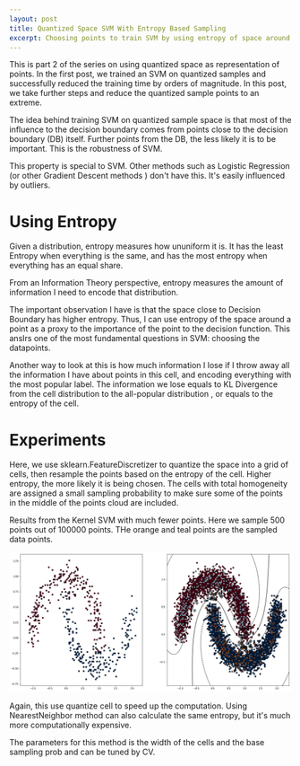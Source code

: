 ```yaml
---
layout: post
title: Quantized Space SVM With Entropy Based Sampling
excerpt: Choosing points to train SVM by using entropy of space around it.
---
```




This is part 2 of the series on using quantized space as representation of points. In the first post, we trained an SVM on quantized samples and successfully reduced the training time by orders of magnitude. In this post, we take further steps and reduce the quantized sample points to an extreme. 


The idea behind training SVM on quantized sample space is that most of the influence to the decision boundary comes from points close to the decision boundary (DB) itself. Further points from the DB, the less likely it is to be important. This is the robustness of SVM. 


This property is special to SVM. Other methods such as Logistic Regression (or other Gradient Descent methods ) don't have this. It's easily influenced by outliers.




# Using Entropy

Given a distribution, entropy measures how ununiform it is. It has the least Entropy when everything is the same, and has the most entropy when everything has an equal share. 


From an Information Theory perspective, entropy measures the amount of information I need to encode that distribution. 





The important observation I have is that the space close to Decision Boundary has higher entropy. Thus, I can use entropy of the space around a point as a proxy to the importance of the point to the decision function. This ansIrs one of the most fundamental questions in SVM: choosing the datapoints.




Another way to look at this is how much information I lose if I throw away all the information I have about points in this cell, and encoding everything with the most popular label. The information we lose equals to KL Divergence from the cell distribution to the all-popular distribution , or equals to the entropy of the cell.




# Experiments 

Here, we use sklearn.FeatureDiscretizer to quantize the space into a grid of cells, then resample the points based on the entropy of the cell. Higher entropy, the more likely it is being chosen. The cells with total homogeneity are assigned a small sampling probability to make sure some of the points in the middle of the points cloud are included. 



Results from the Kernel SVM with much fewer points. Here we sample 500 points out of 100000 points. THe orange and teal points are the sampled data points. 


![image](/images/quantized-kernel-svm.png )


Again, this use quantize cell to speed up the computation. Using NearestNeighbor method can also calculate the same entropy, but it's much more computationally expensive. 


The parameters for this method is the width of the cells and the base sampling prob and can be tuned by CV. 


